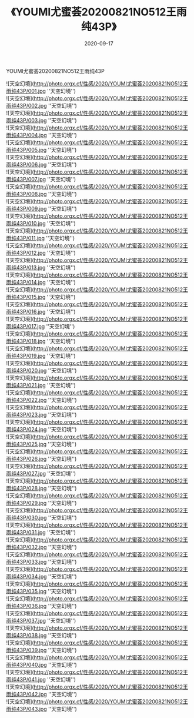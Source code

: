 ﻿---
layout: post
title: 《YOUMI尤蜜荟20200821NO512王雨纯43P》
date: 2020-09-17
img: http://photo.orgx.cf/性感/2020/YOUMI尤蜜荟20200821NO512王雨纯43P/000.jpg
tags: [美女,性感,泳衣]
---

YOUMI尤蜜荟20200821NO512王雨纯43P



![天空幻境](http://photo.orgx.cf/性感/2020/YOUMI尤蜜荟20200821NO512王雨纯43P/001.jpg ''天空幻境'')<br>
![天空幻境](http://photo.orgx.cf/性感/2020/YOUMI尤蜜荟20200821NO512王雨纯43P/002.jpg ''天空幻境'')<br>
![天空幻境](http://photo.orgx.cf/性感/2020/YOUMI尤蜜荟20200821NO512王雨纯43P/003.jpg ''天空幻境'')<br>
![天空幻境](http://photo.orgx.cf/性感/2020/YOUMI尤蜜荟20200821NO512王雨纯43P/004.jpg ''天空幻境'')<br>
![天空幻境](http://photo.orgx.cf/性感/2020/YOUMI尤蜜荟20200821NO512王雨纯43P/005.jpg ''天空幻境'')<br>
![天空幻境](http://photo.orgx.cf/性感/2020/YOUMI尤蜜荟20200821NO512王雨纯43P/006.jpg ''天空幻境'')<br>
![天空幻境](http://photo.orgx.cf/性感/2020/YOUMI尤蜜荟20200821NO512王雨纯43P/007.jpg ''天空幻境'')<br>
![天空幻境](http://photo.orgx.cf/性感/2020/YOUMI尤蜜荟20200821NO512王雨纯43P/008.jpg ''天空幻境'')<br>
![天空幻境](http://photo.orgx.cf/性感/2020/YOUMI尤蜜荟20200821NO512王雨纯43P/009.jpg ''天空幻境'')<br>
![天空幻境](http://photo.orgx.cf/性感/2020/YOUMI尤蜜荟20200821NO512王雨纯43P/010.jpg ''天空幻境'')<br>
![天空幻境](http://photo.orgx.cf/性感/2020/YOUMI尤蜜荟20200821NO512王雨纯43P/011.jpg ''天空幻境'')<br>
![天空幻境](http://photo.orgx.cf/性感/2020/YOUMI尤蜜荟20200821NO512王雨纯43P/012.jpg ''天空幻境'')<br>
![天空幻境](http://photo.orgx.cf/性感/2020/YOUMI尤蜜荟20200821NO512王雨纯43P/013.jpg ''天空幻境'')<br>
![天空幻境](http://photo.orgx.cf/性感/2020/YOUMI尤蜜荟20200821NO512王雨纯43P/014.jpg ''天空幻境'')<br>
![天空幻境](http://photo.orgx.cf/性感/2020/YOUMI尤蜜荟20200821NO512王雨纯43P/015.jpg ''天空幻境'')<br>
![天空幻境](http://photo.orgx.cf/性感/2020/YOUMI尤蜜荟20200821NO512王雨纯43P/016.jpg ''天空幻境'')<br>
![天空幻境](http://photo.orgx.cf/性感/2020/YOUMI尤蜜荟20200821NO512王雨纯43P/017.jpg ''天空幻境'')<br>
![天空幻境](http://photo.orgx.cf/性感/2020/YOUMI尤蜜荟20200821NO512王雨纯43P/018.jpg ''天空幻境'')<br>
![天空幻境](http://photo.orgx.cf/性感/2020/YOUMI尤蜜荟20200821NO512王雨纯43P/019.jpg ''天空幻境'')<br>
![天空幻境](http://photo.orgx.cf/性感/2020/YOUMI尤蜜荟20200821NO512王雨纯43P/020.jpg ''天空幻境'')<br>
![天空幻境](http://photo.orgx.cf/性感/2020/YOUMI尤蜜荟20200821NO512王雨纯43P/021.jpg ''天空幻境'')<br>
![天空幻境](http://photo.orgx.cf/性感/2020/YOUMI尤蜜荟20200821NO512王雨纯43P/022.jpg ''天空幻境'')<br>
![天空幻境](http://photo.orgx.cf/性感/2020/YOUMI尤蜜荟20200821NO512王雨纯43P/023.jpg ''天空幻境'')<br>
![天空幻境](http://photo.orgx.cf/性感/2020/YOUMI尤蜜荟20200821NO512王雨纯43P/024.jpg ''天空幻境'')<br>
![天空幻境](http://photo.orgx.cf/性感/2020/YOUMI尤蜜荟20200821NO512王雨纯43P/025.jpg ''天空幻境'')<br>
![天空幻境](http://photo.orgx.cf/性感/2020/YOUMI尤蜜荟20200821NO512王雨纯43P/026.jpg ''天空幻境'')<br>
![天空幻境](http://photo.orgx.cf/性感/2020/YOUMI尤蜜荟20200821NO512王雨纯43P/027.jpg ''天空幻境'')<br>
![天空幻境](http://photo.orgx.cf/性感/2020/YOUMI尤蜜荟20200821NO512王雨纯43P/028.jpg ''天空幻境'')<br>
![天空幻境](http://photo.orgx.cf/性感/2020/YOUMI尤蜜荟20200821NO512王雨纯43P/029.jpg ''天空幻境'')<br>
![天空幻境](http://photo.orgx.cf/性感/2020/YOUMI尤蜜荟20200821NO512王雨纯43P/030.jpg ''天空幻境'')<br>
![天空幻境](http://photo.orgx.cf/性感/2020/YOUMI尤蜜荟20200821NO512王雨纯43P/031.jpg ''天空幻境'')<br>
![天空幻境](http://photo.orgx.cf/性感/2020/YOUMI尤蜜荟20200821NO512王雨纯43P/032.jpg ''天空幻境'')<br>
![天空幻境](http://photo.orgx.cf/性感/2020/YOUMI尤蜜荟20200821NO512王雨纯43P/033.jpg ''天空幻境'')<br>
![天空幻境](http://photo.orgx.cf/性感/2020/YOUMI尤蜜荟20200821NO512王雨纯43P/034.jpg ''天空幻境'')<br>
![天空幻境](http://photo.orgx.cf/性感/2020/YOUMI尤蜜荟20200821NO512王雨纯43P/035.jpg ''天空幻境'')<br>
![天空幻境](http://photo.orgx.cf/性感/2020/YOUMI尤蜜荟20200821NO512王雨纯43P/036.jpg ''天空幻境'')<br>
![天空幻境](http://photo.orgx.cf/性感/2020/YOUMI尤蜜荟20200821NO512王雨纯43P/037.jpg ''天空幻境'')<br>
![天空幻境](http://photo.orgx.cf/性感/2020/YOUMI尤蜜荟20200821NO512王雨纯43P/038.jpg ''天空幻境'')<br>
![天空幻境](http://photo.orgx.cf/性感/2020/YOUMI尤蜜荟20200821NO512王雨纯43P/039.jpg ''天空幻境'')<br>
![天空幻境](http://photo.orgx.cf/性感/2020/YOUMI尤蜜荟20200821NO512王雨纯43P/040.jpg ''天空幻境'')<br>
![天空幻境](http://photo.orgx.cf/性感/2020/YOUMI尤蜜荟20200821NO512王雨纯43P/041.jpg ''天空幻境'')<br>
![天空幻境](http://photo.orgx.cf/性感/2020/YOUMI尤蜜荟20200821NO512王雨纯43P/042.jpg ''天空幻境'')<br>
![天空幻境](http://photo.orgx.cf/性感/2020/YOUMI尤蜜荟20200821NO512王雨纯43P/043.jpg ''天空幻境'')<br>